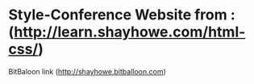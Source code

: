 # Style-Conference Website from : (http://learn.shayhowe.com/html-css/)

BitBaloon link (http://shayhowe.bitballoon.com)
